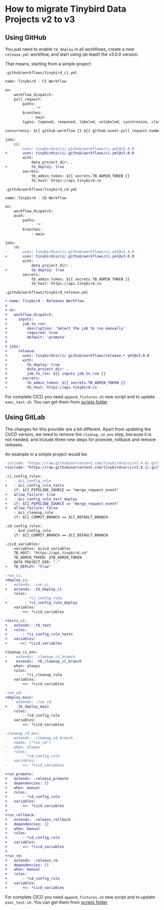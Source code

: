 # How to migrate Tinybird Data Projects v2 to v3

## Using GitHub

You just need to enable `tb_deploy` in all workflows, create a new `release.yml` workflow, and start using (at least) the v3.0.0 version. 

That means, starting from a simple project:

`.github/workflows/tinybird_ci.yml`
```diff
name: Tinybird - CI Workflow

on:
    workflow_dispatch:
    pull_request:
        paths:
            - '*'
        branches:
            - main
        types: [opened, reopened, labeled, unlabeled, synchronize, closed]

concurrency: ${{ github.workflow }}-${{ github.event.pull_request.number }}

jobs:
    ci:
-       uses: tinybirdco/ci/.github/workflows/ci.yml@v2.4.0
+       uses: tinybirdco/ci/.github/workflows/ci.yml@v3.0.0
        with:
            data_project_dir: .
+           tb_deploy: true          
        secrets:
            tb_admin_token: ${{ secrets.TB_ADMIN_TOKEN }}
            tb_host: https://api.tinybird.co
```

`.github/workflows/tinybird_cd.yml`
```diff
name: Tinybird - CD Workflow

on:
    workflow_dispatch:
    push:
        paths:
            - '*'
        branches:
            - main

jobs:
    cd:
-       uses: tinybirdco/ci/.github/workflows/ci.yml@v2.4.0
+       uses: tinybirdco/ci/.github/workflows/ci.yml@v3.0.0
        with:
            data_project_dir: .
+           tb_deploy: true          
        secrets:
            tb_admin_token: ${{ secrets.TB_ADMIN_TOKEN }}
            tb_host: https://api.tinybird.co
```

`.github/workflows/tinybird_release.yml`
```diff
+ name: Tinybird - Releases Workflow
+ 
+ on:
+   workflow_dispatch:
+     inputs:
+       job_to_run:
+         description: 'Select the job to run manually'
+         required: true
+         default: 'promote'
+ 
+ jobs:
+     release: 
+       uses: tinybirdco/ci/.github/workflows/release.+ yml@v3.0.0
+       with:
+         tb_deploy: true
+         data_project_dir: .
+         job_to_run: ${{ inputs.job_to_run }}
+       secrets:
+         tb_admin_token: ${{ secrets.TB_ADMIN_TOKEN }}
+         tb_host: https://api.tinybird.co
```

For complete CICD you need `append_fixtures.sh` new script and to update `exec_test.sh`. You can get them from [scripts folder](https://github.com/tinybirdco/ci/tree/main/scripts)


## Using GitLab

The changes for this provider are a bit different. Apart from updating the CI/CD version, we need to remove the `cleanup_cd_env` step, because it is not needed, and include three new steps for promote, rollback and remove releases.

An example in a simple project would be:

```diff
-include: "https://raw.githubusercontent.com/tinybirdco/ci/v2.4.0/.gitlab/ci_cd.yaml"
+include: "https://raw.githubusercontent.com/tinybirdco/ci/v3.0.1/.gitlab/ci_cd.yaml"

.ci_config_rules:
-   - &ci_config_rule
+   - &ci_config_rule_tests
    if: $CI_PIPELINE_SOURCE == "merge_request_event"
+   allow_failure: true
+   - &ci_config_rule_test_deploy  
+   if: $CI_PIPELINE_SOURCE == "merge_request_event" 
+   allow_failure: false  
    - &ci_cleanup_rule
    if: $CI_COMMIT_BRANCH == $CI_DEFAULT_BRANCH

.cd_config_rules:
    - &cd_config_rule
    if: $CI_COMMIT_BRANCH == $CI_DEFAULT_BRANCH

.cicd_variables:
    variables: &cicd_variables
    TB_HOST: "https://api.tinybird.co"
    TB_ADMIN_TOKEN: $TB_ADMIN_TOKEN
    DATA_PROJECT_DIR: "."
+   TB_DEPLOY: "true"

-run_ci:
+deploy_ci:
-   extends: .run_ci
+   extends: .tb_deploy_ci
    rules:
-        - *ci_config_rule
+        - *ci_config_rule_deploy   
    variables:
        <<: *cicd_variables

+tests_ci:
+   extends: .tb_test
+   rules:
+       - *ci_config_rule_tests
+   variables:
+      <<: *cicd_variables

cleanup_ci_env:
-    extends: .cleanup_ci_branch
+    extends: .tb_cleanup_ci_branch
    when: always
    rules:
        - *ci_cleanup_rule
    variables:
        <<: *cicd_variables

-run_cd:
+deploy_main:
-    extends: .run_cd
+    .tb_deploy_main
    rules:
        - *cd_config_rule
    variables:
        <<: *cicd_variables

-cleanup_cd_env:
-   extends: .cleanup_cd_branch
-   needs: ["run_cd"]
-   when: always
-   rules:
-       - *cd_config_rule
-   variables:
-       <<: *cicd_variables

+run_promote:
+   extends: .release_promote
+   dependencies: []
+   when: manual
+   rules:
+       - *cd_config_rule
+   variables:
+       <<: *cicd_variables
+
+run_rollback:
+   extends: .release_rollback
+   dependencies: []
+   when: manual
+   rules:
+       - *cd_config_rule
+   variables:
+       <<: *cicd_variables
+
+run_rm:
+   extends: .release_rm
+   dependencies: []
+   when: manual
+   rules:
+       - *cd_config_rule
+   variables:
+       <<: *cicd_variables
```
For complete CICD you need `append_fixtures.sh` new script and to update `exec_test.sh`. You can get them from [scripts folder](https://github.com/tinybirdco/ci/tree/main/scripts)